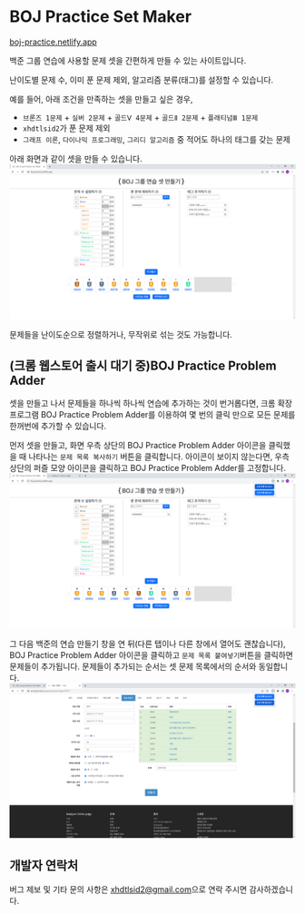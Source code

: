 # BOJ Practice Set Maker

[boj-practice.netlify.app](https://boj-practice.netlify.app)

백준 그룹 연습에 사용할 문제 셋을 간편하게 만들 수 있는 사이트입니다.

난이도별 문제 수, 이미 푼 문제 제외, 알고리즘 분류(태그)를 설정할 수 있습니다.

예를 들어, 아래 조건을 만족하는 셋을 만들고 싶은 경우,
<ul>
    <li><code>브론즈 1문제</code> + <code>실버 2문제</code> + <code>골드Ⅴ 4문제</code> + <code>골드Ⅱ 2문제</code> + <code>플래티넘Ⅲ 1문제</code></li>
    <li><code>xhdtlsid2</code>가 푼 문제 제외</li>
    <li><code>그래프 이론</code>, <code>다이나믹 프로그래밍</code>, <code>그리디 알고리즘</code> 중 적어도 하나의 태그를 갖는 문제</li>
</ul>

아래 화면과 같이 셋을 만들 수 있습니다.
![셋 생성 예시](screenshots/example-set.png)

문제들을 난이도순으로 정렬하거나, 무작위로 섞는 것도 가능합니다.

## (크롬 웹스토어 출시 대기 중)BOJ Practice Problem Adder

셋을 만들고 나서 문제들을 하나씩 하나씩 연습에 추가하는 것이 번거롭다면, 크롬 확장 프로그램 BOJ Practice Problem Adder를 이용하여 몇 번의 클릭 만으로 모든 문제를 한꺼번에 추가할 수 있습니다.

먼저 셋을 만들고, 화면 우측 상단의 BOJ Practice Problem Adder 아이콘을 클릭했을 때 나타나는 `문제 목록 복사하기` 버튼을 클릭합니다. 아이콘이 보이지 않는다면, 우측 상단의 퍼즐 모양 아이콘을 클릭하고 BOJ Practice Problem Adder를 고정합니다.
![문제 목록 복사하기](screenshots/extension-copy.png)

그 다음 백준의 연습 만들기 창을 연 뒤(다른 탭이나 다른 창에서 열어도 괜찮습니다), BOJ Practice Problem Adder 아이콘을 클릭하고 `문제 목록 붙여넣기`버튼을 클릭하면 문제들이 추가됩니다. 문제들이 추가되는 순서는 셋 문제 목록에서의 순서와 동일합니다.
![문제 목록 붙여넣기](screenshots/extension-paste.png)

## 개발자 연락처

버그 제보 및 기타 문의 사항은 [xhdtlsid2@gmail.com](mailto:xhdtlsid2@gmail.com)으로 연락 주시면 감사하겠습니다.